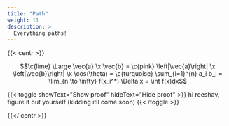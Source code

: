 ```yaml
---
title: "Path"
weight: 11
description: >
  Everything paths!
---
```



{{< centr >}}
 
$$\c{lime} \Large \vec{a} \x \vec{b} = \c{pink} \left|\vec{a}\right| \x \left|\vec{b}\right| \x \cos(\theta) = \c{turquoise} \sum_{i=1}^{n} a_i b_i = \lim_{n \to \infty} f(x_i^*) \Delta x = \int f(x)dx$$

{{< toggle showText="Show proof" hideText="Hide proof" >}}
hi reeshav, figure it out yourself (kidding itll come soon)
{{< /toggle >}}

{{</ centr >}}

